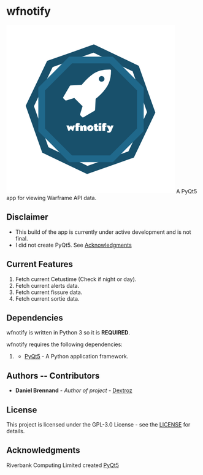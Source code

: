 # wfnotify
![wfnotify](my_logo.png)
A PyQt5 app for viewing Warframe API data.

## Disclaimer
* This build of the app is currently under active development and is not final.
* I did not create PyQt5. See [Acknowledgments](#Acknowledgments)

## Current Features
  1. Fetch current Cetustime (Check if night or day).
  2. Fetch current alerts data.
  3. Fetch current fissure data.
  4. Fetch current sortie data.

## Dependencies
wfnotify is written in Python 3 so it is **REQUIRED**.

wfnotify requires the following dependencies:
  1. * [PyQt5](https://riverbankcomputing.com/software/pyqt/download5) - A Python application framework.

## Authors -- Contributors

* **Daniel Brennand** - *Author of project* - [Dextroz](https://github.com/Dextroz)

## License

This project is licensed under the GPL-3.0 License - see the [LICENSE](LICENSE) for details.

## Acknowledgments
Riverbank Computing Limited created [PyQt5](https://riverbankcomputing.com/software/pyqt/download5)
